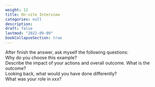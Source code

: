 ```yaml
---
weight: 12
title: On-site Interview
categories: null
description: 
draft: false
lastmod: "2022-09-09"
bookCollapseSection: true
---
```


After finish the answer, ask myself the following questions:  
Why do you choose this example?  
Describe the impact of your actions and overall outcome.
What is the outcome?  
Looking back, what would you have done differently?  
What was your role in xxx?  